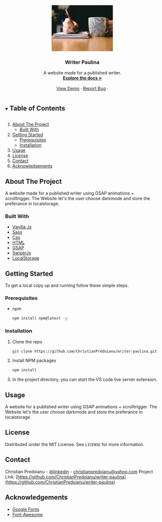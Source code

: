 <!-- PROJECT LOGO --> 
<br />
<p align="center">
  <a href="https://github.com/ChristianPredoianu/writer-paulina">
    <img src="https://github.com/ChristianPredoianu/writer-paulina/blob/main/assets/parallax-img.jpg" alt="Logo" width="200" height="150">
  </a>

  <h3 align="center">Writer Paulina</h3>

  <p align="center">
   A website made for a published writer.
    <br />
    <a href="https://github.com/ChristianPredoianu/writer-paulina"><strong>Explore the docs »</strong></a>
    <br />
    <br />
    <a href="https://paulinany.se/">View Demo</a>
    ·
    <a href="https://github.com/ChristianPredoianu/writer-paulina/issues">Report Bug</a>
    ·
   
  </p>
</p>



<!-- TABLE OF CONTENTS -->
<details open="open">
  <summary><h2 style="display: inline-block">Table of Contents</h2></summary>
  <ol>
    <li>
      <a href="#about-the-project">About The Project</a>
      <ul>
        <li><a href="#built-with">Built With</a></li>
      </ul>
    </li>
    <li>
      <a href="#getting-started">Getting Started</a>
      <ul>
        <li><a href="#prerequisites">Prerequisites</a></li>
        <li><a href="#installation">Installation</a></li>
      </ul>
    </li>
    <li><a href="#usage">Usage</a></li>
    <li><a href="#license">License</a></li>
    <li><a href="#contact">Contact</a></li>
    <li><a href="#acknowledgements">Acknowledgements</a></li>
  </ol>
</details>



<!-- ABOUT THE PROJECT -->
## About The Project

A website made for a published writer using GSAP animations + scrolltrigger. The Website let's the user choose darkmode and store the preferance in localstorage.

### Built With



* [Vanilla Js](https://developer.mozilla.org/en-US/docs/Web/JavaScript)
* [Sass](https://sass-lang.com/)
* [Css](https://www.w3.org/Style/CSS/Overview.en.html)
* [HTML](https://developer.mozilla.org/sv-SE/docs/Web/HTML)
* [GSAP](https://greensock.com/gsap/)
* [SwiperJs](https://swiperjs.com/)
* [LocalStorage](https://developer.mozilla.org/en-US/docs/Web/API/Window/localStorage) 



<!-- GETTING STARTED -->
## Getting Started

To get a local copy up and running follow these simple steps.

### Prerequisites

* npm
  ```sh
  npm install npm@latest -g
  ```

### Installation

1. Clone the repo
   ```sh
   git clone https://github.com/ChristianPredoianu/writer-paulina.git
   ```
2. Install NPM packages
   ```sh
   npm install
   ```
   
3. In the project directory, you can start the VS code live server extension.
  


<!-- USAGE EXAMPLES -->
## Usage

A website for a published writer using GSAP animations + scrolltrigger. The Website let's the user choose darkmode and store the preferance in localstorage.



<!-- LICENSE -->
## License

Distributed under the MIT License. See `LICENSE` for more information.


<!-- CONTACT -->
## Contact

Christian Predoianu - [@linkedin](https://se.linkedin.com/in/christian-predoianu-369218157) - christianpredoianu@yahoo.com
Project Link: [https://github.com/ChristianPredoianu/writer-paulina](https://github.com/ChristianPredoianu/writer-paulina)



<!-- ACKNOWLEDGEMENTS -->
## Acknowledgements


* [Google Fonts](https://fonts.google.com/)
* [Font-Awesome](https://fontawesome.com/)





<!-- MARKDOWN LINKS & IMAGES -->
<!-- https://www.markdownguide.org/basic-syntax/#reference-style-links -->
[contributors-shield]: https://img.shields.io/github/contributors/github_username/repo.svg?style=for-the-badge
[contributors-url]: https://github.com/github_username/repo/graphs/contributors
[forks-shield]: https://img.shields.io/github/forks/github_username/repo.svg?style=for-the-badge
[forks-url]: https://github.com/github_username/repo/network/members
[stars-shield]: https://img.shields.io/github/stars/github_username/repo.svg?style=for-the-badge
[stars-url]: https://github.com/github_username/repo/stargazers
[issues-shield]: https://img.shields.io/github/issues/github_username/repo.svg?style=for-the-badge
[issues-url]: https://github.com/github_username/repo/issues
[license-shield]: https://img.shields.io/github/license/github_username/repo.svg?style=for-the-badge
[license-url]: https://github.com/github_username/repo/blob/master/LICENSE.txt
[linkedin-shield]: https://img.shields.io/badge/-LinkedIn-black.svg?style=for-the-badge&logo=linkedin&colorB=555
[linkedin-url]: https://linkedin.com/in/github_username 
